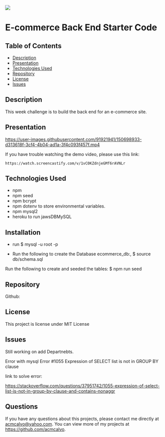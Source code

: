 <img src='https://img.shields.io/github/license/acmcalvo/README-Generator' >

# E-commerce Back End Starter Code


  ## Table of Contents
  * [Description](#description)
  * [Presentation](#presentation)
  * [Technologies Used](#technologiesUsed)
  * [Repository](#repository)
  * [License](#license)
  * [Issues](#issues)

  ## Description
  
This week challenge is to build the back end for an e-commerce site. 

 
  
  
  ## Presentation
  
https://user-images.githubusercontent.com/91921941/150698933-d313618f-3cf4-4b04-ad1a-3f4c093f457f.mp4
  
  If you have trouble watching the demo video, please use this link:
  ```
  https://watch.screencastify.com/v/1vC0KZdnjeGMf6rAVNLr
```

  
  ## Technologies Used
  
  * npm 
  * npm seed
  * npm bcrypt
  * npm dotenv to store environmental variables.
  * npm  mysql2
  * heroku to run jawsDBMySQL

   ## Installation
   
   * run $ mysql -u root -p

  * Run the following to create the Database ecommerce_db:, 
$ source db/schema.sql

  Run the following to create and seeded the tables:
 $ npm run seed
 



  ## Repository
  
  Github: 
  

  ## License 
  This project is license under MIT License

  ## Issues  
      
  Still working on add Departnebts.
  
  Error with mysql  Error #1055 Expression of SELECT list is not in GROUP BY clause
  
  link to solve error:
  
  https://stackoverflow.com/questions/37951742/1055-expression-of-select-list-is-not-in-group-by-clause-and-contains-nonaggr


  ## Questions
  If you have any questions about this projects, please contact me directly at acmcalvo@yahoo.com. 
  You can view more of my projects at https://github.com/acmcalvo.
